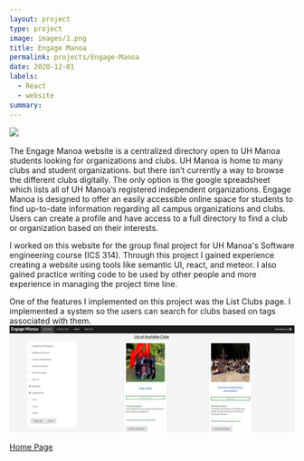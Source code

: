 ```yaml
---
layout: project
type: project
image: images/1.png
title: Engage Manoa
permalink: projects/Engage-Manoa
date: 2020-12-01
labels:
  - React
  - website
summary:
---
```

<img class="ui medium right floated rounded image" src="/images/1.png.png">

The Engage Manoa website is a centralized directory open to UH Manoa students looking for organizations and clubs. UH Manoa is home to many clubs and student organizations. but there isn’t currently a way to browse the different clubs digitally. The only option is the google spreadsheet which lists all of UH Manoa’s registered independent organizations. Engage Manoa is designed to offer an easily accessible online space for students to find up-to-date information regarding all campus organizations and clubs. Users can create a profile and have access to a full directory to find a club or organization based on their interests.

I worked on this website for the group final project for UH Manoa's Software engineering course (ICS 314). Through this project I gained experience creating a website using tools like semantic UI, react, and meteor. I also gained practice writing code to be used by other people and more experience in managing the project time line.

One of the features I implemented on this project was the List Clubs page. I implemented a system so the users can search for clubs based on tags associated with them.
<img class="ui medium right floated rounded image" src="/images/listClubF.png">

[Home Page](https://engage-manoa.github.io/)
